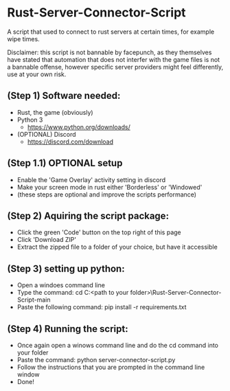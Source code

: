 # Rust-Server-Connector-Script
A script that used to connect to rust servers at certain times, for example wipe times.


Disclaimer: this script is not bannable by facepunch, as they themselves have stated that automation that does not interfer with the game files is not a bannable offense, however specific server providers might feel differently, use at your own risk. 


## (Step 1) Software needed:
- Rust, the game (obviously)
- Python 3
  - https://www.python.org/downloads/
- (OPTIONAL) Discord
  - https://discord.com/download

## (Step 1.1) OPTIONAL setup
- Enable the 'Game Overlay' activity setting in discord
- Make your screen mode in rust either 'Borderless' or 'Windowed'
- (these steps are optional and improve the scripts performance)
 
## (Step 2) Aquiring the script package:
- Click the green 'Code' button on the top right of this page
- Click 'Download ZIP'
- Extract the zipped file to a folder of your choice, but have it accessible

## (Step 3) setting up python:
- Open a windoes command line
- Type the command: 
    cd C:\<path to your folder>\Rust-Server-Connector-Script-main
- Paste the following command: 
    pip install -r requirements.txt
    
## (Step 4) Running the script:
- Once again open a winows command line and do the cd command into your folder
- Paste the command: 
    python server-connector-script.py
- Follow the instructions that you are prompted in the command line window
- Done!
